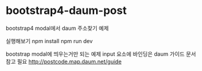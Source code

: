 # bootstrap4-daum-post
bootstrap4 modal에서 daum 주소찾기 예제

실행해보기 
npm install
npm run dev

bootstrap modal에 띄우는거만 되는 예제
input 요소에 바인딩은 daum 가이드 문서 참고 필요
http://postcode.map.daum.net/guide
